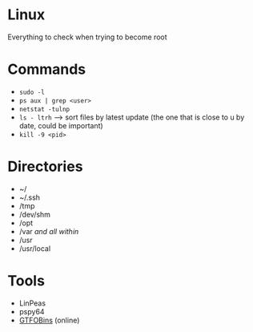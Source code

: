 # Linux
Everything to check when trying to become root


# Commands
- `sudo -l`
- `ps aux | grep <user>`
- `netstat -tulnp`
- `ls - ltrh` --> sort files by latest update (the one that is close to u by date, could be important)
- `kill -9 <pid>`


# Directories
- ~/
- ~/.ssh
- /tmp
- /dev/shm
- /opt
- /var *and all within*
- /usr
- /usr/local


# Tools
- LinPeas
- pspy64
- [GTFOBins](https://gtfobins.github.io/) (online)